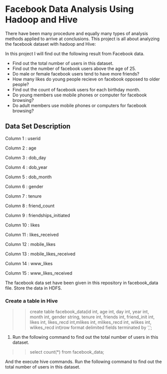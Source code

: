 # Facebook Data Analysis Using Hadoop and Hive #

There have been many procedure and equally many types of analysis methods applied to arrive at conclusions. This project is all about analyzing the facebook dataset with hadoop and Hive:

In this project I will find out the following result from Facebook data.
  
  * Find out the total number of users in this dataset.
  * Find out the number of facebook users above the age of 25.
  * Do male or female facebook users tend to have more friends? 
  * How many likes do young people recieve on facebook opposed to older people? 
  * Find out the count of facebook users for each birthday month.
  * Do young members use mobile phones or computer for facebook browsing?
  * Do adult members use mobile phones or computers for facebook browsing?

## Data Set Description ##

  Column 1  :   userid	
  
  Column 2  :   age				
  
  Column 3  :   dob_day
  
  Column 4  :   dob_year	
  
  Column 5  :   dob_month
  
  Column 6  :   gender
  
  Column 7  :   tenure
  
  Column 8  :	  friend_count
  
  Column 9  :	  friendships_initiated
  
  Column 10 : 	likes
  
  Column 11 :	  likes_received
  
  Column 12 :	  mobile_likes	
  
  Column 13 : 	mobile_likes_received
  
  Column 14 :	  www_likes	
  
  Column 15 :   www_likes_received
  
The facebook data set have been given in this repository in facebook_data file. Store the data in HDFS.

### Create a table in Hive ###
>>create table facebook_data(id int, age int, day int, year int, month int, gender string, tenure int, friends int, friend_init int, likes int, likes_recd int,mlikes int, mlikes_recd int, wlikes int, wlikes_recd int)row format delimited fields terminated by ',';


1. Run the following command to find out the total number of users in this dataset.

>> select count(*) from facebook_data;


And the execute hive commands. Run the following command to find out the total number of users in this dataset.
